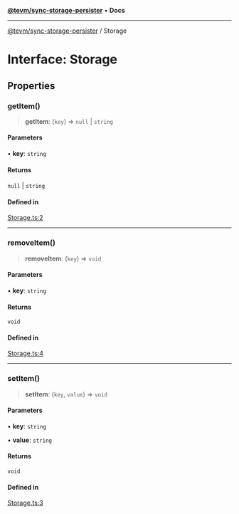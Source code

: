 [**@tevm/sync-storage-persister**](../README.md) • **Docs**

***

[@tevm/sync-storage-persister](../globals.md) / Storage

# Interface: Storage

## Properties

### getItem()

> **getItem**: (`key`) => `null` \| `string`

#### Parameters

• **key**: `string`

#### Returns

`null` \| `string`

#### Defined in

[Storage.ts:2](https://github.com/evmts/tevm-monorepo/blob/main/packages/sync-storage-persister/src/Storage.ts#L2)

***

### removeItem()

> **removeItem**: (`key`) => `void`

#### Parameters

• **key**: `string`

#### Returns

`void`

#### Defined in

[Storage.ts:4](https://github.com/evmts/tevm-monorepo/blob/main/packages/sync-storage-persister/src/Storage.ts#L4)

***

### setItem()

> **setItem**: (`key`, `value`) => `void`

#### Parameters

• **key**: `string`

• **value**: `string`

#### Returns

`void`

#### Defined in

[Storage.ts:3](https://github.com/evmts/tevm-monorepo/blob/main/packages/sync-storage-persister/src/Storage.ts#L3)
